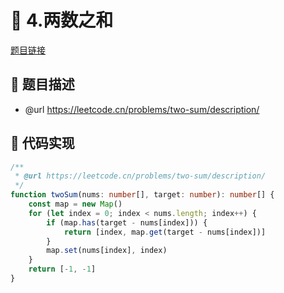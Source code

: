 # 🎲 4.两数之和

[题目链接](https://leetcode.cn/problems/two-sum/description/)

## 📄 题目描述
* @url https://leetcode.cn/problems/two-sum/description/

## 📄 代码实现
```typescript
/**
 * @url https://leetcode.cn/problems/two-sum/description/
 */
function twoSum(nums: number[], target: number): number[] {
    const map = new Map()
    for (let index = 0; index < nums.length; index++) {
        if (map.has(target - nums[index])) {
            return [index, map.get(target - nums[index])]
        }
        map.set(nums[index], index)
    }
    return [-1, -1]
}

```
